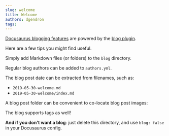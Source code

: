 ```yaml
---
slug: welcome
title: Welcome
authors: dgendron
tags: 
---
```


[Docusaurus blogging features](https://docusaurus.io/docs/blog) are powered by the [blog plugin](https://docusaurus.io/docs/api/plugins/@docusaurus/plugin-content-blog).

Here are a few tips you might find useful.

<!-- truncate -->

Simply add Markdown files (or folders) to the `blog` directory.

Regular blog authors can be added to `authors.yml`.

The blog post date can be extracted from filenames, such as:

- `2019-05-30-welcome.md`
- `2019-05-30-welcome/index.md`

A blog post folder can be convenient to co-locate blog post images:

<!--[Docusaurus Plushie](./docusaurus-plushie-banner.jpeg) -->

The blog supports tags as well!

**And if you don't want a blog**: just delete this directory, and use `blog: false` in your Docusaurus config.
